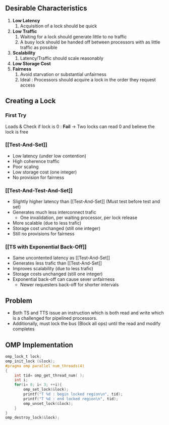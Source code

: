 ## Desirable Characteristics
1. **Low Latency**
	1. Acquisition of a lock should be quick
2. **Low Traffic** 
	1. Waiting for a lock should generate little to no traffic
	2. A busy lock should be handed off between processors with as little traffic as possible 
3. **Scalability**
	1. Latency/Traffic should scale reasonably
4. **Low Storage Cost**
5. **Fairness**
	1. Avoid starvation or substantial unfairness 
	2. Ideal : Processors should acquire a lock in the order they request access

## Creating a Lock
### First Try
Loads & Check if lock is 0 : **Fail** -> Two locks can read 0 and believe the lock is free

### [[Test-And-Set]]
- Low latency (under low contention)
- High coherence traffic
- Poor scaling
- Low storage cost (one integer)
- No provision for fairness

### [[Test-And-Test-And-Set]]
- Slightly higher latency than [[Test-And-Set]] (Must test before test and set)
- Generates much less interconnect trafic
	- One invalidation, per waiting processor, per lock release
- More scalable (due to less trafic)
- Storage cost unchanged (still one integer)
- Still no provisions for fairness

### [[TS with Exponential Back-Off]]
- Same uncontented latency as [[Test-And-Set]]
- Generates less trafic than [[Test-And-Set]]
- Improves scalability (due to less trafic)
- Storage costs unchanged (still one integer)
- Exponential back-off can cause sever unfairness
	- Newer requesters back-off for shorter intervals

## Problem
- Both TS and TTS issue an instruction which is both read and write which is a challenged for pipelined processors.
- Additionally, must lock the bus (Block all ops) until the read and modify completes

## OMP Implementation
```c
omp_lock_t lock;
omp_init_lock (&lock);
#pragma omp parallel num_threads(4)
{
	int tid= omp_get_thread_num( );
	int i;
	for(i= 0; i< 3; ++i){
		omp_set_lock(&lock);
		printf("T %d : begin locked region\n", tid);
		printf("T %d : end locked region\n", tid);
		omp_unset_lock(&lock);
	}
}
omp_destroy_lock(&lock);
```